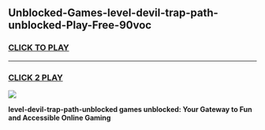 
## Unblocked-Games-level-devil-trap-path-unblocked-Play-Free-90voc
<h3>
<a href="https://premium76.site?title=level-devil-trap-path-unblocked&ref=21A">CLICK TO PLAY</a></h3>
<hr>

<h3>
<a href="https://premium76.site?title=level-devil-trap-path-unblocked&ref=21A">CLICK 2 PLAY</a>
  
</h3>

<a href="https://premium76.site?title=level-devil-trap-path-unblocked&ref=21A"><img src="https://clearcache.store/games.png"></a>


**level-devil-trap-path-unblocked games unblocked: Your Gateway to Fun and Accessible Online Gaming**
